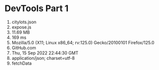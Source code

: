 # DevTools Part 1

1. citylots.json
2. expose.js
3. 11.69 MB
4. 169 ms
5. Mozilla/5.0 (X11; Linux x86_64; rv:125.0) Gecko/20100101 Firefox/125.0
6. GitHub.com
7. Thu, 15 Sep 2022 22:44:30 GMT
8. application/json; charset=utf-8
9. fetchData